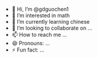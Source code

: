 - 👋 Hi, I’m @gdguochen1
- 👀 I’m interested in math
- 🌱 I’m currently learning chinese
- 💞️ I’m looking to collaborate on ...
- 📫 How to reach me ...
- 😄 Pronouns: ...
- ⚡ Fun fact: ...

<!---
gdguochen1/gdguochen1 is a ✨ special ✨ repository because its `README.md` (this file) appears on your GitHub profile.
You can click the Preview link to take a look at your changes.
--->
